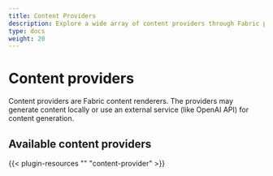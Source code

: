 ```yaml
---
title: Content Providers
description: Explore a wide array of content providers through Fabric plugins. These powerful integrations enable the rendering of document content locally or via external APIs, covering various types including text, tables, graphs, code, and more. Enhance your document generation capabilities with Fabric's versatile content provider plugins.
type: docs
weight: 20
---
```


# Content providers

Content providers are Fabric content renderers. The providers may generate content locally or use an
external service (like OpenAI API) for content generation.

## Available content providers

{{< plugin-resources "" "content-provider" >}}
